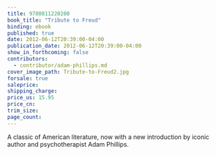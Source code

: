 ```yaml
---
title: 9780811220200
book_title: "Tribute to Freud"
binding: ebook
published: true
date: 2012-06-12T20:39:00-04:00
publication_date: 2012-06-12T20:39:00-04:00
show_in_forthcoming: false
contributors:
  - contributor/adam-phillips.md
cover_image_path: Tribute-to-Freud2.jpg
forsale: true
saleprice:
shipping_charge:
price_us: 15.95
price_cn:
trim_size:
page_count:
---
```

A classic of American literature, now with a new introduction by iconic author and psychotherapist Adam Phillips.

